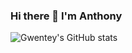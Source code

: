 ### Hi there 👋 I'm Anthony

![Gwentey's GitHub stats](https://github-readme-stats.vercel.app/api?username=gwentey&hide=contribs,prs)
